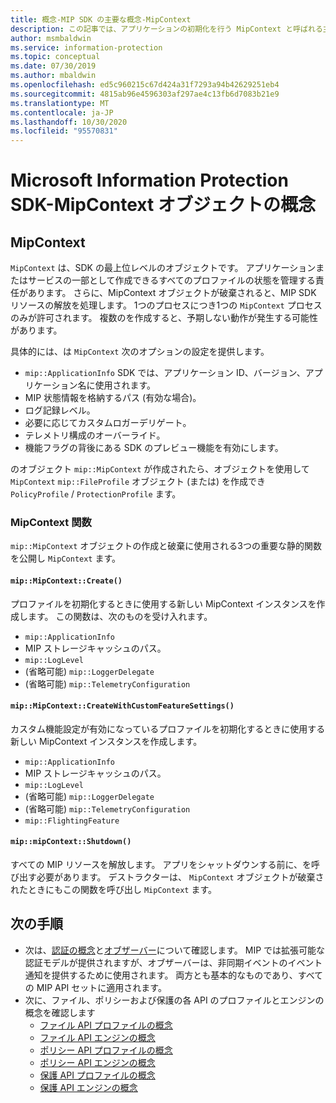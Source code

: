 ```yaml
---
title: 概念-MIP SDK の主要な概念-MipContext
description: この記事では、アプリケーションの初期化を行う MipContext と呼ばれる主要な SDK の概念を理解するのに役立ちます。
author: msmbaldwin
ms.service: information-protection
ms.topic: conceptual
ms.date: 07/30/2019
ms.author: mbaldwin
ms.openlocfilehash: ed5c960215c67d424a31f7293a94b42629251eb4
ms.sourcegitcommit: 4815ab96e4596303af297ae4c13fb6d7083b21e9
ms.translationtype: MT
ms.contentlocale: ja-JP
ms.lasthandoff: 10/30/2020
ms.locfileid: "95570831"
---
```

# <a name="microsoft-information-protection-sdk---mipcontext-object-concepts"></a>Microsoft Information Protection SDK-MipContext オブジェクトの概念

## <a name="mipcontext"></a>MipContext

`MipContext` は、SDK の最上位レベルのオブジェクトです。 アプリケーションまたはサービスの一部として作成できるすべてのプロファイルの状態を管理する責任があります。 さらに、MipContext オブジェクトが破棄されると、MIP SDK リソースの解放を処理します。 1つのプロセスにつき1つの `MipContext` プロセスのみが許可されます。 複数のを作成すると、予期しない動作が発生する可能性があります。

具体的には、は `MipContext` 次のオプションの設定を提供します。

- `mip::ApplicationInfo` SDK では、アプリケーション ID、バージョン、アプリケーション名に使用されます。
- MIP 状態情報を格納するパス (有効な場合)。
- ログ記録レベル。
- 必要に応じてカスタムロガーデリゲート。
- テレメトリ構成のオーバーライド。
- 機能フラグの背後にある SDK のプレビュー機能を有効にします。

のオブジェクト `mip::MipContext` が作成されたら、オブジェクトを使用して `MipContext` `mip::FileProfile` オブジェクト (または) を作成でき `PolicyProfile` / `ProtectionProfile` ます。

### <a name="mipcontext-functions"></a>MipContext 関数

`mip::MipContext` オブジェクトの作成と破棄に使用される3つの重要な静的関数を公開し `MipContext` ます。

#### `mip::MipContext::Create()`

プロファイルを初期化するときに使用する新しい MipContext インスタンスを作成します。 この関数は、次のものを受け入れます。

- `mip::ApplicationInfo`
- MIP ストレージキャッシュのパス。
- `mip::LogLevel`
- (省略可能) `mip::LoggerDelegate`
- (省略可能) `mip::TelemetryConfiguration`

#### `mip::MipContext::CreateWithCustomFeatureSettings()`

カスタム機能設定が有効になっているプロファイルを初期化するときに使用する新しい MipContext インスタンスを作成します。

- `mip::ApplicationInfo`
- MIP ストレージキャッシュのパス。
- `mip::LogLevel`
- (省略可能) `mip::LoggerDelegate`
- (省略可能) `mip::TelemetryConfiguration`
- `mip::FlightingFeature`

#### `mip::mipContext::Shutdown()`

すべての MIP リソースを解放します。 アプリをシャットダウンする前に、を呼び出す必要があります。 デストラクターは、 `MipContext` オブジェクトが破棄されたときにもこの関数を呼び出し `MipContext` ます。

## <a name="next-steps"></a>次の手順

- 次は、[認証の概念](concept-authentication-cpp.md)と[オブザーバー](concept-async-observers.md)について確認します。 MIP では拡張可能な認証モデルが提供されますが、オブザーバーは、非同期イベントのイベント通知を提供するために使用されます。 両方とも基本的なものであり、すべての MIP API セットに適用されます。
- 次に、ファイル、ポリシーおよび保護の各 API のプロファイルとエンジンの概念を確認します
  - [ファイル API プロファイルの概念](concept-profile-engine-file-profile-cpp.md)
  - [ファイル API エンジンの概念](concept-profile-engine-file-engine-cpp.md)
  - [ポリシー API プロファイルの概念](concept-profile-engine-file-profile-cpp.md)
  - [ポリシー API エンジンの概念](concept-profile-engine-file-engine-cpp.md)
  - [保護 API プロファイルの概念](concept-profile-engine-file-profile-cpp.md)
  - [保護 API エンジンの概念](concept-profile-engine-file-engine-cpp.md)
